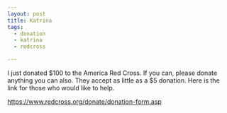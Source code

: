 ```yaml
---
layout: post
title: Katrina
tags:
  - donation
  - katrina
  - redcross

---
```


I just donated $100 to the America Red Cross. If you can, please donate anything you can also. They accept as little as a $5 donation. Here is the link for those who would like to help.

<a href="https://www.redcross.org/donate/donation-form.asp">https://www.redcross.org/donate/donation-form.asp</a>
<!-- technorati tags start -->
<!-- technorati tags end -->
